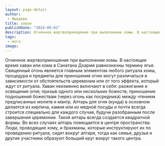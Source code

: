 ```yaml
---
layout: page-detail
author:
 - Яшодеви
title: хаван
publishDate: "2024-09-01"
description: Огненное жертвоприношение при выполнении хомы. В настоящее время хаван или хома в Санатана Дхарме равнозначны термину ягья. Священный огонь является главным элементом любого ритуала хомы, процедура и предметы для приношения огню могут различаться в зависимости от обстоятельств церемонии или от того эффекта, который ждут от ритуала. Хаван неизменно включают в себя разжигание и освящение огня; призыв одного или нескольких божеств; приношение подношений божествам (через огонь как посредника) между чтением предписанных молитв и мантр. Алтарь для огня (кунда) в основном делается из кирпича, камня или из медной посуды и почти всегда строится специально для каждого случая, будучи разобранным после завершения церемонии. Такой алтарь всегда создается квадратной формы. Во всех случаях алтарь помещается в центре пространства. Люди, проводящие хому, и брахманы, которые инструктируют их по проведению ритуала, сидят вокруг алтаря, тогда как семья, друзья и другие участники образуют больший круг вокруг такого центра.
tags:
 - йога
image: 
---
```


Огненное жертвоприношение при выполнении хомы. В настоящее время хаван или хома в Санатана Дхарме равнозначны термину ягья. Священный огонь является главным элементом любого ритуала хомы, процедура и предметы для приношения огню могут различаться в зависимости от обстоятельств церемонии или от того эффекта, который ждут от ритуала. Хаван неизменно включают в себя: разжигание и освящение огня; призыв одного или нескольких божеств; приношение подношений божествам (через огонь как посредника) между чтением предписанных молитв и мантр. Алтарь для огня (кунда) в основном делается из кирпича, камня или из медной посуды и почти всегда строится специально для каждого случая, будучи разобранным после завершения церемонии. Такой алтарь всегда создается квадратной формы. Во всех случаях алтарь помещается в центре пространства. Люди, проводящие хому, и брахманы, которые инструктируют их по проведению ритуала, сидят вокруг алтаря, тогда как семья, друзья и другие участники образуют больший круг вокруг такого центра.

